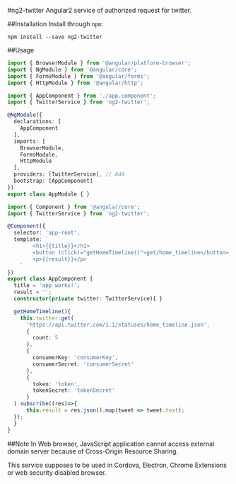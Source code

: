 #ng2-twitter
Angular2 service of authorized request for twitter.

##Installation
Install through `npm`:

`npm install --save ng2-twitter`

##Usage
```typescript
import { BrowserModule } from '@angular/platform-browser';
import { NgModule } from '@angular/core';
import { FormsModule } from '@angular/forms';
import { HttpModule } from '@angular/http';

import { AppComponent } from './app.component';
import { TwitterService } from 'ng2-twitter';

@NgModule({
  declarations: [
    AppComponent
  ],
  imports: [
    BrowserModule,
    FormsModule,
    HttpModule
  ],
  providers: [TwitterService], // Add
  bootstrap: [AppComponent]
})
export class AppModule { }
```

```typescript
import { Component } from '@angular/core';
import { TwitterService } from 'ng2-twitter';

@Component({
  selector: 'app-root',
  template: `
		<h1>{{title}}</h1>
		<button (click)="getHomeTimeline()">get/home_timeline</button>
		<p>{{result}}</p>
	`
})
export class AppComponent {
  title = 'app works!';
  result = '';
  constructor(private twitter: TwitterService){ }

  getHomeTimeline(){
    this.twitter.get(
      'https://api.twitter.com/1.1/statuses/home_timeline.json',
      {
        count: 5
      },
      {
        consumerKey: 'consumerKey',
        consumerSecret: 'consumerSecret'
      },
      {
        token: 'token',
        tokenSecret: 'tokenSecret'
      }
  ).subscribe((res)=>{
      this.result = res.json().map(tweet => tweet.text);
  });
  }
}
```

##Note
In Web browser, JavaScript application cannot access external domain server because of Cross-Origin Resource Sharing.

This service supposes to be used in Cordova, Electron, Chrome Extensions or web security disabled browser.
